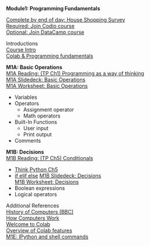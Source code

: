 <b>Module1: Programming Fundamentals</b>  

[Complete by end of day: House Shopping Survey](https://forms.gle/QxfeNCZ5Dzr9hnyv5)  
[Required: Join Codio course](https://codio.com/p/signup?courseToken=lunar-robert)  
[Optional: Join DataCamp course](https://www.datacamp.com/groups/shared_links/fd0f98d3028d1d6d6768be44435ad0e8d0d50cfbb76b22539805e25ede3cb36e)  

Introductions  
[Course Intro](https://www.dropbox.com/scl/fi/1sif6b40p181liyilboaf/00-1-Intro-to-Python-Bootcamp.pptx?rlkey=f4rrn37gzmes8q3k090b1opyw&dl=1)  
[Colab & Programming fundamentals](https://colab.research.google.com/drive/1pVkmyO5o25ySDo1UjKOPco5vzXlpZLl-)  

<b>M1A: Basic Operations</b>  
[M1A Reading: (TP Ch1) Programming as a way of thinking](https://colab.research.google.com/github/AllenDowney/ThinkPython/blob/v3/chapters/chap01.ipynb)  
[M1A Slidedeck: Basic Operations](https://www.dropbox.com/scl/fi/ybh9556b8cnmd0a2mg2fy/M1A-Basic-Operations.pptx?rlkey=6xgzj39gwktdyujw4b3n9p7ma&dl=0)  
[M1A Worksheet: Basic Operations](https://docs.google.com/document/d/1Hx9fHxG1vasVJG-TYQiyShAaOzE5IyRbfJQNMZIbnKU/edit?usp=sharing)  
- Variables
- Operators
  - Assignment operator
  - Math operators
- Built-In Functions
  - User input
  - Print output
- Comments  
 
<b>M1B: Decisions</b>  
[M1B Reading: (TP Ch5) Conditionals](https://www.dropbox.com/scl/fi/459lr8yw6sv5qec90wq2n/M2-Conditionals.pptx?rlkey=9ag8jw6mkkkw79bxf6sm0t9j4&dl=0) 
- [Think Python Ch5](https://colab.research.google.com/drive/1aYYH6jlF6XSELZsbl9RVrkK7p15iLTqF)   
- [if elif else](https://books.trinket.io/pfe/03-conditional.html)
[M1B Slidedeck: Decisions](https://tinyurl.com/36xhdhe2)  
[M1B Worksheet: Decisions](https://docs.google.com/document/d/1ekhwZfbuc0faKWq754BS753Zjgo4XBcSyIpXqpsDLvU/edit?usp=sharing)
- Boolean expressions
- Logical operators

Additional References  
[History of Computers (BBC)](https://www.youtube.com/watch?v=6dME3wgaQpM&list=PL1331A4548513EA81)  
[How Computers Work](https://youtube.com/playlist?list=PLzdnOPI1iJNcsRwJhvksEo1tJqjIqWbN-&si=vFbHVlC_O4rsyYdn)  
[Welcome to Colab](https://colab.research.google.com/drive/https:/colab.research.google.com/drive/1LfDI7cDOmnbsYAfwqu9l4h3FQSG8dJrz)  
[Overview of Colab features](https://colab.research.google.com/notebooks/basic_features_overview.ipynb)  
[M1E: IPython and shell commands](https://colab.research.google.com/github/jakevdp/PythonDataScienceHandbook/blob/master/notebooks/01.05-IPython-And-Shell-Commands.ipynb#scrollTo=7eLVuNG2znHZ)  
